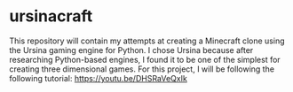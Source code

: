 # ursinacraft
This repository will contain my attempts at creating a Minecraft clone using
the Ursina gaming engine for Python. I chose Ursina because after researching
Python-based engines, I found it to be one of the simplest for creating three
dimensional games. For this project, I will be following the following tutorial:
https://youtu.be/DHSRaVeQxIk
